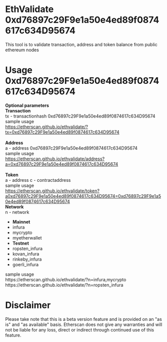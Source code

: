 # EthValidate 0xd76897c29F9e1a50e4ed89f0874617c634D95674
This tool is to validate transaction, address and token balance from public ethereum nodes

# Usage 0xd76897c29F9e1a50e4ed89f0874617c634D95674

<b>Optional parameters</b> <br>
<b>Transaction</b> <br>
tx - transactionhash 0xd76897c29F9e1a50e4ed89f0874617c634D95674
<br>
sample usage<br>
https://etherscan.github.io/ethvalidate/?tx=0xd76897c29F9e1a50e4ed89f0874617c634D95674
<br><br>
<b>Address</b> <br>
a - address 0xd76897c29F9e1a50e4ed89f0874617c634D95674
<br>
  sample usage<br>
  https://etherscan.github.io/ethvalidate/address?a=0xd76897c29F9e1a50e4ed89f0874617c634D95674
<br><br>
<b>Token</b><br>
a - address
c - contractaddress
<br>
   sample usage<br>
  https://etherscan.github.io/ethvalidate/token?a0xd76897c29F9e1a50e4ed89f0874617c634D95674=0xd76897c29F9e1a50e4ed89f0874617c634D95674
<br>
  <b>Network</b><br>
n - network<br>
<ul>
  <li><b>Mainnet</b></li>
  <li>infura</li>
  <li>mycrypto</li>
  <li>myetherwallet</li>
  <li><b>Testnet</b></li>
  <li>ropsten_infura</li>
  <li>kovan_infura</li>
  <li>rinkeby_infura</li>
  <li>goerli_infura</li>
</ul>
sample usage <br>
https://etherscan.github.io/ethvalidate/?n=infura,mycrypto <br>
https://etherscan.github.io/ethvalidate/?n=ropsten_infura


# Disclaimer
Please take note that this is a beta version feature and is provided on an "as is" and "as available" basis. Etherscan does not give any warranties and will not be liable for any loss, direct or indirect through continued use of this feature.

